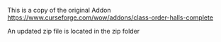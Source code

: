 This is a copy of the original Addon https://www.curseforge.com/wow/addons/class-order-halls-complete

An updated zip file is located in the zip folder
